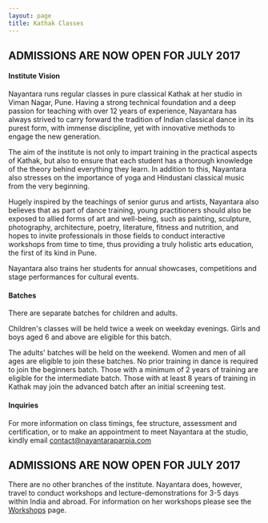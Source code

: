 ```yaml
---
layout: page
title: Kathak Classes
---
```

## ADMISSIONS ARE NOW OPEN FOR JULY 2017 


#### Institute Vision

Nayantara runs regular classes in pure classical Kathak at her studio in Viman Nagar, Pune. Having a strong technical foundation and a deep passion for teaching with over 12 years of experience, Nayantara has always strived to carry forward the tradition of Indian classical dance in its purest form, with immense discipline, yet with innovative methods to engage the new generation.

The aim of the institute is not only to impart training in the practical aspects of Kathak, but also to ensure that each student has a thorough knowledge of the theory behind everything they learn. In addition to this, Nayantara also stresses on the importance of yoga and Hindustani classical music from the very beginning. 

Hugely inspired by the teachings of senior gurus and artists, Nayantara also believes that as part of dance training, young practitioners should also be exposed to allied forms of art and well-being, such as painting, sculpture, photography, architecture, poetry, literature, fitness and nutrition, and hopes to invite professionals in those fields to conduct interactive workshops from time to time, thus providing a truly holistic arts education, the first of its kind in Pune.

Nayantara also trains her students for annual showcases, competitions and stage performances for cultural events.


#### Batches 

There are separate batches for children and adults. 

Children's classes will be held twice a week on weekday evenings. Girls and boys aged 6 and above are eligible for this batch. 

The adults' batches will be held on the weekend. Women and men of all ages are eligible to join these batches. No prior training in dance is required to join the beginners batch. Those with a minimum of 2 years of training are eligible for the intermediate batch. Those with at least 8 years of training in Kathak may join the advanced batch after an initial screening test. 


#### Inquiries

For more information on class timings, fee structure, assessment and certification, or to make an appointment to meet Nayantara at the studio, kindly email [contact@nayantaraparpia.com](mailto:contact@nayantaraparpia.com) 


## ADMISSIONS ARE NOW OPEN FOR JULY 2017 

There are no other branches of the institute. Nayantara does, however, travel to conduct workshops and lecture-demonstrations for 3-5 days within India and abroad. For information on her workshops please see the [Workshops](http://www.nayantaraparpia.com/bworkshops.html) page. 
